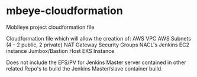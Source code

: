 # mbeye-cloudformation
Mobileye project cloudformation file

Cloudformation file which will allow the creation of:
AWS VPC
AWS Subnets (4 - 2 public, 2 private)
NAT Gateway
Security Groups
NACL's
Jenkins EC2 instance
Jumbox/Bastion Host
EKS Instance

Does not include the EFS/PV for Jenkins Master server contained in other related Repo's to build the Jenkins Master/slave container build.

